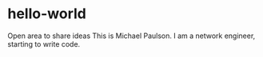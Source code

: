 # hello-world
Open area to share ideas
This is Michael Paulson.  I am a network engineer, starting to write code.
